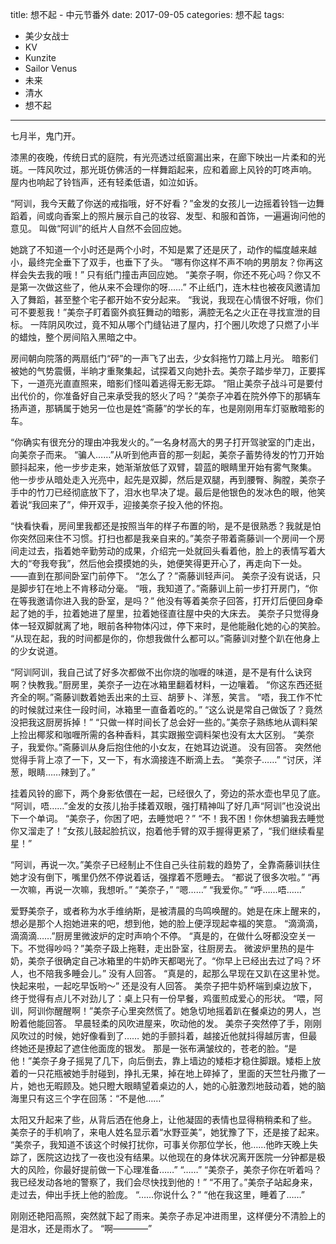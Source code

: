 title:	想不起 - 中元节番外
date:	2017-09-05
categories: 想不起
tags:

- 美少女战士
- KV
- Kunzite
- Sailor Venus
- 未来
- 清水
- 想不起
---

七月半，鬼门开。<!--more-->

漆黑的夜晚，传统日式的庭院，有光亮透过纸窗漏出来，在廊下映出一片柔和的光斑。一阵风吹过，那光斑仿佛活的一样舞蹈起来，应和着廊上风铃的叮咚声响。
屋内也响起了铃铛声，还有轻柔低语，如泣如诉。

“阿训，我今天戴了你送的戒指哦，好不好看？”金发的女孩儿一边摇着铃铛一边舞蹈着，间或向香案上的照片展示自己的妆容、发型、和服和首饰，一遍遍询问他的意见。
叫做“阿训”的纸片人自然不会回应她。

她跳了不知道一个小时还是两个小时，不知是累了还是厌了，动作的幅度越来越小，最终完全垂下了双手，也垂下了头。
“哪有你这样不声不响的男朋友？你再这样会失去我的哦！”
只有纸门撞击声回应她。
“美奈子啊，你还不死心吗？你又不是第一次做这些了，他从来不会理你的呀……”
不止纸门，连木柱也被夜风邀请加入了舞蹈，甚至整个宅子都开始不安分起来。
“我说，我现在心情很不好哦，你们可不要惹我！”美奈子盯着窗外疯狂舞动的暗影，满腔无名之火正在寻找宣泄的目标。
一阵阴风吹过，竟不知从哪个门缝钻进了屋内，打个圈儿吹熄了只燃了小半的蜡烛，整个房间陷入黑暗之中。

房间朝向院落的两扇纸门“砰”的一声飞了出去，少女斜拖竹刀踏上月光。
暗影们被她的气势震慑，半晌才重聚集起，试探着又向她扑去。美奈子踏步举刀，正要挥下，一道亮光直直照来，暗影们怪叫着逃得无影无踪。
“阻止美奈子战斗可是要付出代价的，你准备好自己来承受我的怒火了吗？”美奈子冲着在院外停下的那辆车扬声道，那辆属于她另一位也是姓“斋藤”的学长的车，也是刚刚用车灯驱散暗影的车。

“你确实有很充分的理由冲我发火的。”一名身材高大的男子打开驾驶室的门走出，向美奈子而来。
“骗人……”从听到他声音的那一刻起，美奈子蓄势待发的竹刀开始颤抖起来，他一步步走来，她渐渐放低了双臂，碧蓝的眼睛里开始有雾气聚集。
他一步步从暗处走入光亮中，起先是双脚，然后是双腿，再到腰臀、胸膛，美奈子手中的竹刀已经彻底放下了，泪水也早决了堤。最后是他银色的发冰色的眼，他笑着说“我回来了”，伸开双手，迎接美奈子投入他的怀抱。

“快看快看，房间里我都还是按照当年的样子布置的哟，是不是很熟悉？我就是怕你突然回来住不习惯。打扫也都是我亲自来的。”美奈子带着斋藤训一个房间一个房间走过去，指着她辛勤劳动的成果，介绍完一处就回头看着他，脸上的表情写着大大的“夸我夸我”，然后他会摸摸她的头，她便笑得更开心了，再走向下一处。
——直到在那间卧室门前停下。
“怎么了？”斋藤训轻声问。
美奈子没有说话，只是脚步钉在地上不肯移动分毫。
“哦，我知道了。”斋藤训上前一步打开房门，“你在等我邀请你进入我的卧室，是吗？”
他没有等着美奈子回答，打开灯后便回身牵起了她的手，拉着她进了屋里，拉着她径直往屋中央的大床去。
美奈子只觉得身体一轻双脚就离了地，眼前各种物体闪过，停下来时，是他能融化她的心的笑脸。
“从现在起，我的时间都是你的，你想我做什么都可以。”斋藤训对整个趴在他身上的少女说道。

“阿训阿训，我自己试了好多次都做不出你烧的咖喱的味道，是不是有什么诀窍啊？快教我。”厨房里，美奈子一边在冰箱里翻着材料，一边嚷着。
“你这东西还挺齐全的啊。”斋藤训数着她丢出来的土豆、胡萝卜、洋葱，笑言。
“唔，我工作不忙的时候就过来住一段时间，冰箱里一直备着吃的。”
“这么说是常自己做饭了？竟然没把我这厨房拆掉！”
“只做一样时间长了总会好一些的。”美奈子熟练地从调料架上捡出椰浆和咖喱所需的各种香料，其实跟搬空调料架也没有太大区别。
“美奈子，我爱你。”斋藤训从身后抱住他的小女友，在她耳边说道。
没有回答。
突然他觉得手背上凉了一下，又一下，有水滴接连不断滴上去。
“美奈子……”
“讨厌，洋葱，眼睛……辣到了。”

挂着风铃的廊下，两个身影依偎在一起，已经很久了，旁边的茶水壶也早见了底。
“阿训，唔……”金发的女孩儿抬手揉着双眼，强打精神叫了好几声“阿训”也没说出下一个单词。
“美奈子，你困了吧，去睡觉吧？”
“不！我不困！你休想骗我去睡觉你又溜走了！”女孩儿鼓起脸抗议，抱着他手臂的双手握得更紧了，“我们继续看星星！”

“阿训，再说一次。”美奈子已经制止不住自己头往前栽的趋势了，全靠斋藤训扶住她才没有倒下，嘴里仍然不停说着话，强撑着不愿睡去。
“都说了很多次啦。”
“再一次嘛，再说一次嘛，我想听。”
“美奈子，”
“嗯……”
“我爱你。”
“呼……唔……”

爱野美奈子，或者称为水手维纳斯，是被清晨的鸟鸣唤醒的。她是在床上醒来的，想必是那个人抱她进来的吧，想到他，她的脸上便浮现起幸福的笑意。
“滴滴滴，滴滴滴……”厨房里微波炉的定时声响个不停。
“真是的，在做什么呀都没空关一下。不觉得吵吗？”美奈子趿上拖鞋，走出卧室，往厨房去。
微波炉里热的是牛奶，美奈子很确定自己冰箱里的牛奶昨天都喝光了。“你早上已经出去过了吗？坏人，也不陪我多睡会儿。”
没有人回答。
“真是的，起那么早现在又趴在这里补觉。快起来啦，一起吃早饭哟～”
还是没有人回答。
美奈子把牛奶杯端到桌边放下，终于觉得有点儿不对劲儿了：桌上只有一份早餐，鸡蛋煎成爱心的形状。
“喂，阿训，阿训你醒醒啊！”美奈子心里突然慌了。她急切地摇着趴在餐桌边的男人，岂盼着他能回答。
早晨轻柔的风吹进屋来，吹动他的发。
美奈子突然停了手，刚刚风吹过的时候，她好像看到了……
她的手颤抖着，越接近他就抖得越厉害，但最终她还是撩起了遮住他面庞的银发。
那是一张布满皱纹的，苍老的脸。“是他！”美奈子身子摇晃了几下，向后倒去，靠上墙边的矮柜才稳住脚跟。矮柜上放着的一只花瓶被她手肘碰到，挣扎无果，掉在地上碎掉了，里面的天竺牡丹撒了一片，她也无暇顾及。她只瞪大眼睛望着桌边的人，她的心脏激烈地鼓动着，她的脑海里只有这三个字在回荡：“不是他……”

太阳又升起来了些，从背后洒在他身上，让他凝固的表情也显得稍稍柔和了些。
美奈子的手机响了，来电人姓名显示着“水野亚美”，她犹豫了下，还是接了起来。
“美奈子，我知道不该这个时候打扰你，可事关你那位学长，他……他昨天晚上失踪了，医院这边找了一夜也没有结果。以他现在的身体状况离开医院一分钟都是极大的风险，你最好提前做一下心理准备……”
“……”
“美奈子，美奈子你在听着吗？我已经发动各地的警察了，我们会尽快找到他的！”
“不用了。”美奈子站起身来，走过去，伸出手抚上他的脸庞。
“……你说什么？”
“他在我这里，睡着了……”

刚刚还艳阳高照，突然就下起了雨来。美奈子赤足冲进雨里，这样便分不清脸上的是泪水，还是雨水了。
“啊————”
